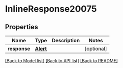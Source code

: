 # InlineResponse20075

## Properties
Name | Type | Description | Notes
------------ | ------------- | ------------- | -------------
**response** | [**Alert**](Alert.md) |  | [optional] 

[[Back to Model list]](../README.md#documentation-for-models) [[Back to API list]](../README.md#documentation-for-api-endpoints) [[Back to README]](../README.md)


